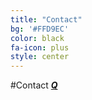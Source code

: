 ```yaml
---
title: "Contact"
bg: '#FFD9EC'
color: black
fa-icon: plus
style: center
---
```


#Contact
<span class="more-icons">
<a href="https://www.linkedin.com/in/just4jin/"><i class="fa fa-linkedin fa-3x"></i></a>
<a href="https://github.com/just4jin/"><i class="fa fa-github fa-3x"></i></a>
<a href="http://www.slideshare.net/JinLi14"><i class="fa fa-slideshare fa-3x"></i></a>
<a href="http://www.quora.com/Jin-Li-16"><i class="fa fa-square-o fa-stack-3x"></i><i class="fa fa-fw"><strong>Q</strong></i></a>
<a href="https://www.facebook.com/li.jin.332"><i class="fa fa-facebook-square fa-3x"></i></a>
</span>

